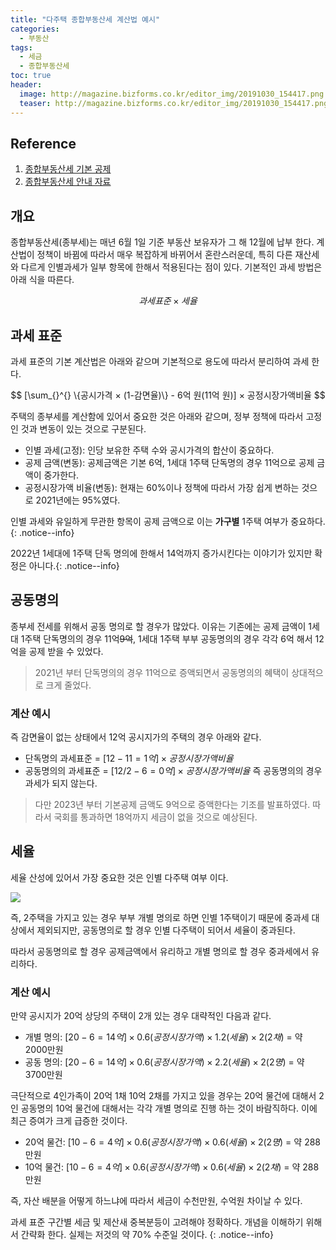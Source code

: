 ```yaml
---
title: "다주택 종합부동산세 계산법 예시"
categories:
  - 부동산
tags:
  - 세금
  - 종합부동산세
toc: true
header:
  image: http://magazine.bizforms.co.kr/editor_img/20191030_154417.png
  teaser: http://magazine.bizforms.co.kr/editor_img/20191030_154417.png
---
```


## Reference 
1. [종합부동산세 기본 공제](https://www.getnews.co.kr/news/articleView.html?idxno=593758)
2. [종합부동산세 안내 자료](https://www.nts.go.kr/nts/cm/cntnts/cntntsView.do?mi=2357&cntntsId=7739)

## 개요

종합부동산세(종부세)는 매년 6월 1일 기준 부동산 보유자가 그 해 12월에 납부 한다. 계산법이 정책이 바뀜에 따라서 매우 복잡하게 바뀌어서 혼란스러운데, 특히 다른 재산세와 다르게 인별과세가 일부 항목에 한해서 적용된다는 점이 있다. 기본적인 과세 방법은 아래 식을 따른다. 

$$ 과세 표준 × 세율 $$

## 과세 표준
과세 표준의 기본 계산법은 아래와 같으며 기본적으로 용도에 따라서 분리하여 과세 한다. 

$$ [\sum_{}^{} \{공시가격 × (1-감면율)\} - 6억 원(11억 원)]  × 공정시장가액비율 $$

주택의 종부세를 계산함에 있어서 중요한 것은 아래와 같으며, 정부 정책에 따라서 고정인 것과 변동이 있는 것으로 구분된다.  

* 인별 과세(고정): 인당 보유한 주택 수와 공시가격의 합산이 중요하다.
* 공제 금액(변동): 공제금액은 기본 6억, 1세대 1주택 단독명의 경우 11억으로 공제 금액이 중가한다. 
* 공정시장가액 비율(변동): 현재는 60%이나 정책에 따라서 가장 쉽게 변하는 것으로 2021년에는 95%였다. 


인별 과세와 유일하게 무관한 항목이 공제 금액으로 이는 **가구별** 1주택 여부가 중요하다.{: .notice--info}

2022년 1세대에 1주택 단독 명의에 한해서 14억까지 증가시킨다는 이야기가 있지만 확정은 아니다.{: .notice--info}
  

## 공동명의 

종부세 전세를 위해서 공동 명의로 할 경우가 많았다. 이유는 기존에는 공제 금액이 1세대 1주택 단독명의의 경우 11억~~9억~~, 1세대 1주택 부부 공동명의의 경우 각각 6억 해서 12억을 공제 받을 수 있었다.

> 2021년 부터 단독명의의 경우 11억으로 증액되면서 공동명의의 혜택이 상대적으로 크게 줄었다. 


### 계산 예시
즉 감면율이 없는 상태에서 12억 공시지가의 주택의 경우 아래와 같다.
* 단독명의 과세표준 = $[12 - 11 = 1억] × 공정시장가액비율$
* 공동명의의 과세표준 = $[12/2 - 6 = 0억] × 공정시장가액비율$
즉 공동명의의 경우 과세가 되지 않는다.

> 다만 2023년 부터 기본공제 금액도 9억으로 증액한다는 기조를 발표하였다. 따라서 국회를 통과하면 18억까지 세금이 없을 것으로 예상된다.

## 세율

세율 산성에 있어서 가장 중요한 것은 인별 다주택 여부 이다. 

![](https://dimg.donga.com/wps/NEWS/IMAGE/2022/07/22/114578227.1.jpg)

즉, 2주택을 가지고 있는 경우 부부 개별 명의로 하면 인별 1주택이기 때문에 중과세 대상에서 제외되지만, 공동명의로 할 경우 인별 다주택이 되어서 세율이 중과된다. 

따라서 공동명의로 할 경우 공제금액에서 유리하고 개별 명의로 할 경우 중과세에서 유리하다. 

### 계산 예시
 
만약 공시지가 20억 상당의 주택이 2개 있는 경우 대략적인 다음과 같다. 
* 개별 명의: $[20 - 6 = 14억] × 0.6(공정시장가액) × 1.2(세율) × 2 (2채)$ = 약 2000만원
* 공동 명의: $[20 - 6 = 14억] × 0.6(공정시장가액) × 2.2(세율) × 2 (2명)$ = 약 3700만원

극단적으로 4인가족이 20억 1채 10억 2채를 가지고 있을 경우는 20억 물건에 대해서 2인 공동명의 10억 물건에 대해서는 각각 개별 명의로 진행 하는 것이 바람직하다. 이에 최근 증여가 크게 급증한 것이다. 

* 20억 물건: $[10 - 6 = 4억] × 0.6(공정시장가액) × 0.6(세율) × 2 (2명)$ = 약 288만원
* 10억 물건: $[10 - 6 = 4억] × 0.6(공정시장가액) × 0.6(세율) × 2 (2채)$ = 약 288만원

즉, 자산 배분을 어떻게 하느냐에 따라서 세금이 수천만원, 수억원 차이날 수 있다. 

과세 표준 구간별 세금 및 제산새 중복분등이 고려해야 정확하다. 개념을 이해하기 위해서 간략화 한다. 실제는 저것의 약 70% 수준일 것이다. {: .notice--info}